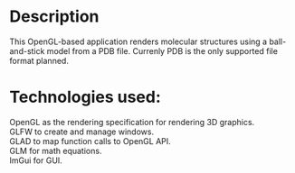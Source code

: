# Description
This OpenGL-based application renders molecular structures using a ball-and-stick model from a PDB file. Currenly PDB is the only supported file format planned.

# Technologies used:     
OpenGL as the rendering specification for rendering 3D graphics.       
GLFW to create and manage windows.        
GLAD to map function calls to OpenGL API.     
GLM for math equations.          
ImGui for GUI.    
